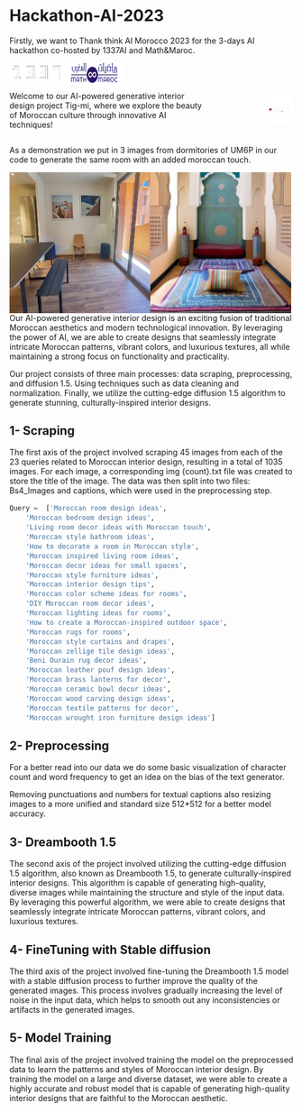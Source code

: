 # Hackathon-AI-2023
Firstly, we want to Thank think AI Morocco 2023 for the 3-days AI hackathon co-hosted by 1337AI and Math&amp;Maroc.

<div style="display:flex;">
  <img src="./img/img_1.png" width="100" />
  <img src="./img/img_2.png" width="100" /> 
</div>

<div style="display: flex; align-items: center;">
  
  <p>Welcome to our AI-powered generative interior design project Tig-mi, where we explore the beauty of Moroccan culture through innovative AI techniques!</p>
  <img src="./img/img_3.png" alt="alt text" width="10%" height="auto" style="margin-left: 100px;">
</div>
 

As a demonstration we put in 3 images from dormitories of UM6P in our code to generate the same room with an added moroccan touch.
<div style="display:flex;">
  <img src="./img/img_4.jpg" width="250" height="250" />
  <img src="./img/img_5.png" width="250" /> 
</div>
Our AI-powered generative interior design is an exciting fusion of traditional Moroccan aesthetics and modern technological innovation. By leveraging the power of AI, we are able to create designs that seamlessly integrate intricate Moroccan patterns, vibrant colors, and luxurious textures, all while maintaining a strong focus on functionality and practicality.

Our project consists of three main processes: data scraping, preprocessing, and diffusion 1.5. Using techniques such as data cleaning and normalization. Finally, we utilize the cutting-edge diffusion 1.5 algorithm to generate stunning, culturally-inspired interior designs.




<h2>1- Scraping</h2>
The first axis of the project involved scraping 45 images from each of the 23 queries related to Moroccan interior design, resulting in a total of 1035 images. For each image, a corresponding img {count}.txt file was created to store the title of the image. The data was then split into two files: Bs4_Images and captions, which were used in the preprocessing step.

```python
Query =  ['Moroccan room design ideas',
    'Moroccan bedroom design ideas',
    'Living room decor ideas with Moroccan touch',
    'Moroccan style bathroom ideas',
    'How to decorate a room in Moroccan style',
    'Moroccan inspired living room ideas',
    'Moroccan decor ideas for small spaces',
    'Moroccan style furniture ideas',
    'Moroccan interior design tips',
    'Moroccan color scheme ideas for rooms',
    'DIY Moroccan room decor ideas',
    'Moroccan lighting ideas for rooms',
    'How to create a Moroccan-inspired outdoor space',
    'Moroccan rugs for rooms',
    'Moroccan style curtains and drapes',
    'Moroccan zellige tile design ideas', 
    'Beni Ourain rug decor ideas', 
    'Moroccan leather pouf design ideas', 
    'Moroccan brass lanterns for decor', 
    'Moroccan ceramic bowl decor ideas', 
    'Moroccan wood carving design ideas', 
    'Moroccan textile patterns for decor', 
    'Moroccan wrought iron furniture design ideas']
 ```   

 
<h2> 2- Preprocessing </h2>
 For a better read into our data we do some basic visualization of character count and word frequency to get an idea on the bias of the text generator.
 
 Removing punctuations and numbers for textual captions also resizing images to a more unified and standard size 512*512 for a better model accuracy.


<h2> 3- Dreambooth 1.5</h2>
The second axis of the project involved utilizing the cutting-edge diffusion 1.5 algorithm, also known as Dreambooth 1.5, to generate culturally-inspired interior designs. This algorithm is capable of generating high-quality, diverse images while maintaining the structure and style of the input data. By leveraging this powerful algorithm, we were able to create designs that seamlessly integrate intricate Moroccan patterns, vibrant colors, and luxurious textures.

<h2>  4- FineTuning with Stable diffusion</h2>
The third axis of the project involved fine-tuning the Dreambooth 1.5 model with a stable diffusion process to further improve the quality of the generated images. This process involves gradually increasing the level of noise in the input data, which helps to smooth out any inconsistencies or artifacts in the generated images.

<h2> 5- Model Training </h2>
The final axis of the project involved training the model on the preprocessed data to learn the patterns and styles of Moroccan interior design. By training the model on a large and diverse dataset, we were able to create a highly accurate and robust model that is capable of generating high-quality interior designs that are faithful to the Moroccan aesthetic.
 
 
 
 
 
 
 
 
 
 
 
 
 
 
 
 
 
 
